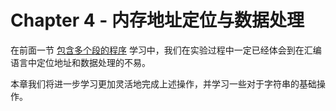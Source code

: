# Chapter 4 - 内存地址定位与数据处理

在前面一节 [包含多个段的程序](../asmcommands/multisegment.md) 学习中，我们在实验过程中一定已经体会到在汇编语言中定位地址和数据处理的不易。

本章我们将进一步学习更加灵活地完成上述操作，并学习一些对于字符串的基础操作。
